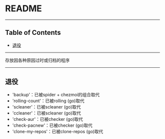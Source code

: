 # README

<!-- File: README.md -->
<!-- Author: YJ -->
<!-- Email: yj1516268@outlook.com -->
<!-- Created Time: 2022-11-03 23:31:12 -->

---

## Table of Contents

<!-- vim-markdown-toc GFM -->

* [退役](#退役)

<!-- vim-markdown-toc -->

---

<!-- Object info -->
存放因各种原因过时或归档的程序

---

## 退役

- 'backup'：已被spider + chezmoi的组合取代
- 'rolling-count'：已被rolling (go)取代
- 'scleaner'：已被scleaner (go)取代
- 'ccleaner'：已被scleaner (go)取代
- 'check-aur'：已被checker (go)取代
- 'check-pacnew'：已被checker (go)取代
- 'clone-my-repos'：已被clone-repos (go)取代
